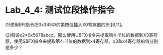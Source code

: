 <!--
 * @Author: Chengsen Dong 1034029664@qq.com
 * @Date: 2023-05-19 20:52:31
 * @LastEditors: Chengsen Dong 1034029664@qq.com
 * @LastEditTime: 2023-05-19 20:54:57
 * @FilePath: /xddcore/OpenOS/src/arm64/lab4_4/README.md
 * @Description: 
 * Copyright (c) 2023 by ${git_name_email}(www.github.com/xddcore), All Rights Reserved. 
-->
# Lab_4_4: 测试位段操作指令

(1)使用BFI指令把0x345中的第四位插入X0寄存器的Bit[8,11]。

(2)假设x2=0x5678abcd，那么使用UBFX指令来提取第4-11位的数据到X3寄存器，使用SBFX指令来提取第4-11位的数据到x4寄存器。x3和x4寄存器的值分别是多少？